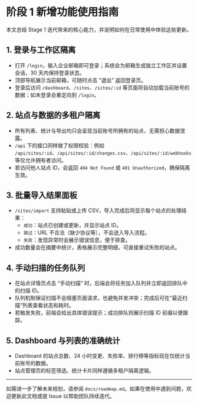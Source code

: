 # 阶段 1 新增功能使用指南

本文总结 Stage 1 迭代带来的核心能力，并说明如何在日常使用中体验这些更新。

## 1. 登录与工作区隔离

- 打开 `/login`，输入企业邮箱即可登录；系统会为邮箱生成独立工作区并设置会话，30 天内保持登录状态。
- 顶部导航展示当前邮箱，可随时点击 “退出” 返回登录页。
- 登录后访问 `/dashboard`、`/sites`、`/sites/:id` 等页面将自动加载当前账号的数据；如未登录会重定向到 `/login`。

## 2. 站点与数据的多租户隔离

- 所有列表、统计与导出均只会呈现当前账号所拥有的站点，无需担心数据泄露。
- `/api` 下的接口同样做了权限校验：例如 `/api/sites/:id`、`/api/sites/:id/changes.csv`、`/api/sites/:id/webhooks` 等仅允许拥有者访问。
- 若访问他人站点 ID，会返回 `404 Not Found` 或 `401 Unauthorized`，确保隔离生效。

## 3. 批量导入结果面板

- `/sites/import` 支持粘贴或上传 CSV，导入完成后将显示每个站点的处理结果：
  - `成功`：站点已创建或更新，并显示站点 ID。
  - `跳过`：URL 不合法（缺少协议等），不会送入导入流程。
  - `失败`：发现异常时会展示错误信息，便于排查。
- 成功数量会在摘要中统计，表格展示完整明细，可直接重试失败的站点。

## 4. 手动扫描的任务队列

- 在站点详情页点击 “手动扫描” 时，后端会将任务加入队列并立即返回排队中的扫描 ID。
- 队列机制保证扫描不会阻塞页面请求，也避免并发冲突；完成后可在“最近扫描”列表查看状态和耗时。
- 若触发失败，前端会给出具体错误提示；成功排队则展示扫描 ID 前缀以便跟踪。

## 5. Dashboard 与列表的准确统计

- Dashboard 的站点总数、24 小时变更、失败率、排行榜等指标现在仅统计当前账号的数据。
- 站点管理页的标签筛选、统计卡片同样遵循多租户隔离逻辑。

---

如需进一步了解未来规划，请参阅 `docs/roadmap.md`。如果在使用中遇到问题，欢迎更新此文档或提 Issue 以帮助团队持续迭代。
